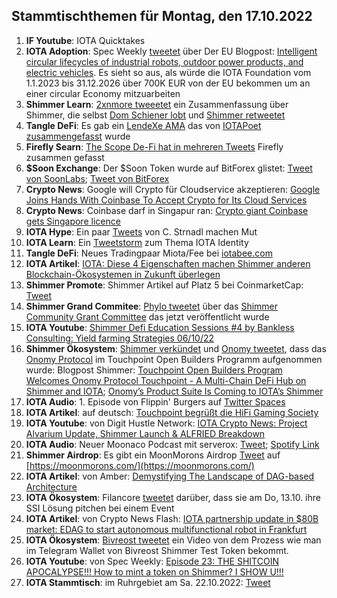 ## Stammtischthemen für Montag, den 17.10.2022

1. **IF Youtube**: IOTA Quicktakes
2. **IOTA Adoption**: Spec Weekly [tweetet](https://twitter.com/SpecWeekly/status/1579617859130781696?s=20&t=zaGxPf4cD9WaoZnFpt4WAQ) über Der EU Blogpost: [Intelligent circular lifecycles of industrial robots, outdoor power products, and electric vehicles](https://cordis.europa.eu/project/id/101073508). Es sieht so aus, als würde die IOTA Foundation vom 1.1.2023 bis 31.12.2026 über 700K EUR von der EU bekommen um an einer circular Economy mitzuarbeiten
3. **Shimmer Learn**: [2xnmore tweeetet](https://twitter.com/2xnmore/status/1579509600448978944?s=20&t=F_f7J7riimP9Aom6MjxA1Q) ein Zusammenfassung über Shimmer, die selbst [Dom Schiener lobt](https://twitter.com/DomSchiener/status/1579536094601019393?s=20&t=F_f7J7riimP9Aom6MjxA1Q) und [Shimmer retweetet](https://twitter.com/shimmernet/status/1579710534127333377?s=20&t=F_f7J7riimP9Aom6MjxA1Q)
4. **Tangle DeFi**: Es gab ein [LendeXe AMA](https://twitter.com/LendeXeFinance) das von [IOTAPoet zusammengefasst](https://twitter.com/IotaPoet/status/1579540231178813440?s=20&t=F_f7J7riimP9Aom6MjxA1Q) wurde
5. **Firefly Searn**: [The Scope De-Fi hat in mehreren Tweets](https://twitter.com/ScopeDefi/status/1579539808455913472?s=20&t=F_f7J7riimP9Aom6MjxA1Q) Firefly zusammen gefasst
6. **$Soon Exchange**: Der $Soon Token wurde auf BitForex glistet: [Tweet von SoonLabs](https://twitter.com/soon_labs/status/1579774192693948417?s=20&t=F_f7J7riimP9Aom6MjxA1Q); [Tweet von BitForex](https://twitter.com/bitforexcom/status/1579743371547267075?s=20&t=zaGxPf4cD9WaoZnFpt4WAQ)
7. **Crypto News**: Google will Crypto für Cloudservice akzeptieren: [Google Joins Hands With Coinbase To Accept Crypto for Its Cloud Services](https://watcher.guru/news/google-joins-hands-with-coinbase-to-accept-crypto-for-its-cloud-services)
8. **Crypto News**: Coinbase darf in Singapur ran: [Crypto giant Coinbase gets Singapore licence](https://www.msn.com/en-ca/money/topstories/crypto-giant-coinbase-gets-singapore-licence/ar-AA12OANT)
9. **IOTA Hype**: Ein paar [Tweets](https://twitter.com/archimate/status/1579874993944788993?s=20&t=_u0dPMF4jOBIpVeD0dkQmA) von C. Strnadl machen Mut
10. **IOTA Learn**: Ein [Tweetstorm](https://twitter.com/cyrilXBT/status/1579953448887668736?s=20&t=_u0dPMF4jOBIpVeD0dkQmA) zum Thema IOTA Identity
11. **Tangle DeFi**: Neues Tradingpaar Miota/Fee bei [iotabee.com](https://iotabee.com/pool) 
12. **IOTA Artikel**: [IOTA: Diese 4 Eigenschaften machen Shimmer anderen Blockchain-Ökosystemen in Zukunft überlegen](https://www.crypto-news-flash.com/de/vier-eigenschaften-machen-shimmer-anderen-blockchain-oekosystemen-ueberlegen/)
13. **Shimmer Promote**: Shimmer Artikel auf Platz 5 bei CoinmarketCap: [Tweet](https://twitter.com/CoinMarketCap/status/1580060701569302529?s=20&t=Dt8eQYYkbXagtfV_LsF75A)
14. **Shimmer Grand Commitee**: [Phylo tweetet](https://twitter.com/PhyloIota/status/1580107626461134848?s=20&t=Dt8eQYYkbXagtfV_LsF75A) über das [Shimmer Community Grant Committee](https://govern.iota.org/t/shimmer-community-grant-committee/1415) das jetzt veröffentlicht wurde
15. **IOTA Youtube**: [Shimmer Defi Education Sessions #4 by Bankless Consulting: Yield farming Strategies 06/10/22 ](https://www.youtube.com/watch?v=hMfWfB71RdM)
16. **Shimmer Ökosystem**: [Shimmer verkündet](https://twitter.com/shimmernet/status/1580181526196936704?s=20&t=WWy5SYneU9RlA9Uq4xHyow) und [Onomy tweetet](https://twitter.com/OnomyProtocol/status/1580181688285822977?s=20&t=ccfHgh3RfNejMCGek11r4Q), dass das [Onomy Protocol](https://twitter.com/OnomyProtocol) im Touchpoint Open Builders Programm aufgenommen wurde: Blogpost Shimmer: [Touchpoint Open Builders Program Welcomes Onomy Protocol Touchpoint - A Multi-Chain DeFi Hub on Shimmer and IOTA](https://blog.shimmer.network/touchpoint-welcomes-onomy/); [Onomy’s Product Suite Is Coming to IOTA’s Shimmer](https://medium.com/onomy-protocol/onomys-product-suite-is-coming-to-iota-s-shimmer-4060abd4acc6)
17. **IOTA Audio**: 1. Episode von Flippin' Burgers auf [Twitter Spaces](https://twitter.com/OnomyProtocol/status/1580140435921461249?s=20&t=Dt8eQYYkbXagtfV_LsF75A)
18. **IOTA Artikel**: auf deutsch: [Touchpoint begrüßt die HiFi Gaming Society](https://iota-kurs.de/touchpoint-begruesst-die-hifi-gaming-society/)
19. **IOTA Youtube**: von Digit Hustle Network: [IOTA Crypto News: Project Alvarium Update, Shimmer Launch & ALFRIED Breakdown](https://www.youtube.com/watch?v=LF9-Rpn4Jiw)
20. **IOTA Audio**: Neuer Moonaco Podcast mit serverox: [Tweet](https://twitter.com/MoonacoPodcast/status/1580498959709392896?s=20&t=ekcaSn1xLyn89rNYY1SzZA); [Spotify Link](https://open.spotify.com/episode/6zfa4rng8GFBqZC0TqaxcM?si=InmtDX3dTLWXWdmKjLBxPw&nd=1)
21. **Shimmer Airdrop**: Es gibt ein MoonMorons Airdrop [Tweet](https://twitter.com/MoonMorons/status/1579505033372393473?s=20&t=aO0Vm2JBvmNJaNBW1im7Eg) auf [https://moonmorons.com/](https://moonmorons.com/)
22. **IOTA Artikel**: von Amber: [Demystifying The Landscape of DAG-based Architecture](https://medium.com/amber-group/demystifying-the-landscape-of-dag-based-architecture-7699493b2705)
23. **IOTA Ökosystem**: Filancore [tweetet](https://twitter.com/FilancoreGmbH/status/1580493183309729793?s=20&t=ekcaSn1xLyn89rNYY1SzZA) darüber, dass sie am Do, 13.10. ihre SSI Lösung pitchen bei einem Event
24. **IOTA Artikel**: von Crypto News Flash: [IOTA partnership update in $80B market: EDAG to start autonomous multifunctional robot in Frankfurt](https://www.crypto-news-flash.com/iota-partnership-update-in-80b-market-edag-to-start-autonomous-multifunctional-robot-in-frankfurt/)
25. **IOTA Ökosystem**: [Bivreost tweetet](https://twitter.com/bivreost/status/1580526319871623168?s=20&t=ekcaSn1xLyn89rNYY1SzZA) ein Video von dem Prozess wie man im Telegram Wallet von Bivreost Shimmer Test Token bekommt. 
26. **IOTA Youtube**: von Spec Weekly: [Episode 23: THE SHITCOIN APOCALYPSE!!! How to mint a token on Shimmer? I SHOW U!!!](https://www.youtube.com/watch?v=Q7vgeElXdfI)
27. **IOTA Stammtisch**: im Ruhrgebiet am Sa. 22.10.2022: [Tweet](https://twitter.com/IotaPunks_71/status/1580538622205255681?s=20&t=ekcaSn1xLyn89rNYY1SzZA)

